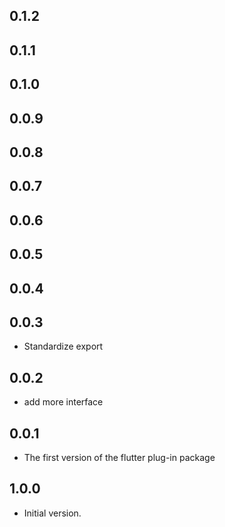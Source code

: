 ## 0.1.2

## 0.1.1

## 0.1.0

## 0.0.9

## 0.0.8

## 0.0.7

## 0.0.6

## 0.0.5

## 0.0.4

## 0.0.3

 - Standardize export

## 0.0.2

 - add more interface

## 0.0.1

 - The first version of the flutter plug-in package

## 1.0.0

- Initial version.
